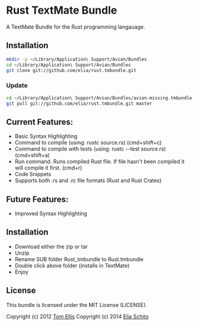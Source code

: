 # Rust TextMate Bundle

A TextMate Bundle for the Rust programming langauage.


## Installation

```bash
mkdir -p ~/Library/Application\ Support/Avian/Bundles
cd ~/Library/Application\ Support/Avian/Bundles
git clone git://github.com/elia/rust.tmbundle.git
```

### Update

```bash
cd ~/Library/Application\ Support/Avian/Bundles/avian-missing.tmbundle
git pull git://github.com/elia/rust.tmbundle.git master
```


## Current Features:

- Basic Syntax Highlighting
- Command to compile (using: rustc source.rs) (cmd+shift+c)
- Command to compile with tests (using: rustc --test source.rs) (cmd+shift+a)
- Run command. Runs compiled Rust file. If file hasn't been compiled it will compile it first. (cmd+r)
- Code Snippets
- Supports both .rs and .rc file formats (Rust and Rust Crates)

## Future Features:

- Improved Syntax Highlighting

## Installation

- Download either the zip or tar
- Unzip
- Rename SUB folder Rust_tmbundle to Rust.tmbundle
- Double click above folder (installs in TextMate)
- Enjoy




## License

This bundle is licensed under the MIT License (LICENSE).

Copyright (c) 2012 [Tom Ellis](http://www.webmuse.co.uk/)
Copyright (c) 2014 [Elia Schito](http://elia.schito.me/)

